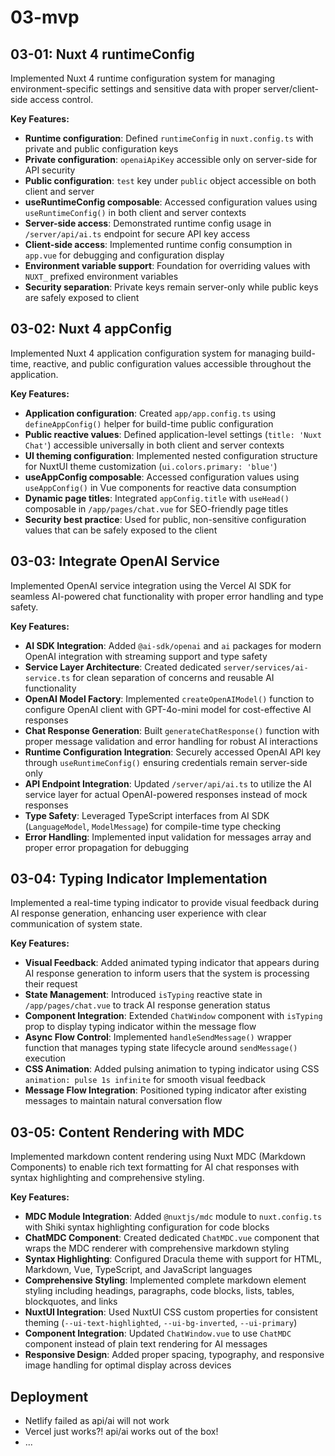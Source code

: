 # 03-mvp

## 03-01: Nuxt 4 runtimeConfig

Implemented Nuxt 4 runtime configuration system for managing environment-specific settings and sensitive data with proper server/client-side access control.

**Key Features:**

- **Runtime configuration**: Defined `runtimeConfig` in `nuxt.config.ts` with private and public configuration keys
- **Private configuration**: `openaiApiKey` accessible only on server-side for API security
- **Public configuration**: `test` key under `public` object accessible on both client and server
- **useRuntimeConfig composable**: Accessed configuration values using `useRuntimeConfig()` in both client and server contexts
- **Server-side access**: Demonstrated runtime config usage in `/server/api/ai.ts` endpoint for secure API key access
- **Client-side access**: Implemented runtime config consumption in `app.vue` for debugging and configuration display
- **Environment variable support**: Foundation for overriding values with `NUXT_` prefixed environment variables
- **Security separation**: Private keys remain server-only while public keys are safely exposed to client

## 03-02: Nuxt 4 appConfig

Implemented Nuxt 4 application configuration system for managing build-time, reactive, and public configuration values accessible throughout the application.

**Key Features:**

- **Application configuration**: Created `app/app.config.ts` using `defineAppConfig()` helper for build-time public configuration
- **Public reactive values**: Defined application-level settings (`title: 'Nuxt Chat'`) accessible universally in both client and server contexts
- **UI theming configuration**: Implemented nested configuration structure for NuxtUI theme customization (`ui.colors.primary: 'blue'`)
- **useAppConfig composable**: Accessed configuration values using `useAppConfig()` in Vue components for reactive data consumption
- **Dynamic page titles**: Integrated `appConfig.title` with `useHead()` composable in `/app/pages/chat.vue` for SEO-friendly page titles
- **Security best practice**: Used for public, non-sensitive configuration values that can be safely exposed to the client

## 03-03: Integrate OpenAI Service

Implemented OpenAI service integration using the Vercel AI SDK for seamless AI-powered chat functionality with proper error handling and type safety.

**Key Features:**

- **AI SDK Integration**: Added `@ai-sdk/openai` and `ai` packages for modern OpenAI integration with streaming support and type safety
- **Service Layer Architecture**: Created dedicated `server/services/ai-service.ts` for clean separation of concerns and reusable AI functionality
- **OpenAI Model Factory**: Implemented `createOpenAIModel()` function to configure OpenAI client with GPT-4o-mini model for cost-effective AI responses
- **Chat Response Generation**: Built `generateChatResponse()` function with proper message validation and error handling for robust AI interactions
- **Runtime Configuration Integration**: Securely accessed OpenAI API key through `useRuntimeConfig()` ensuring credentials remain server-side only
- **API Endpoint Integration**: Updated `/server/api/ai.ts` to utilize the AI service layer for actual OpenAI-powered responses instead of mock responses
- **Type Safety**: Leveraged TypeScript interfaces from AI SDK (`LanguageModel`, `ModelMessage`) for compile-time type checking
- **Error Handling**: Implemented input validation for messages array and proper error propagation for debugging

## 03-04: Typing Indicator Implementation

Implemented a real-time typing indicator to provide visual feedback during AI response generation, enhancing user experience with clear communication of system state.

**Key Features:**

- **Visual Feedback**: Added animated typing indicator that appears during AI response generation to inform users that the system is processing their request
- **State Management**: Introduced `isTyping` reactive state in `/app/pages/chat.vue` to track AI response generation status
- **Component Integration**: Extended `ChatWindow` component with `isTyping` prop to display typing indicator within the message flow
- **Async Flow Control**: Implemented `handleSendMessage()` wrapper function that manages typing state lifecycle around `sendMessage()` execution
- **CSS Animation**: Added pulsing animation to typing indicator using CSS `animation: pulse 1s infinite` for smooth visual feedback
- **Message Flow Integration**: Positioned typing indicator after existing messages to maintain natural conversation flow

## 03-05: Content Rendering with MDC

Implemented markdown content rendering using Nuxt MDC (Markdown Components) to enable rich text formatting for AI chat responses with syntax highlighting and comprehensive styling.

**Key Features:**

- **MDC Module Integration**: Added `@nuxtjs/mdc` module to `nuxt.config.ts` with Shiki syntax highlighting configuration for code blocks
- **ChatMDC Component**: Created dedicated `ChatMDC.vue` component that wraps the MDC renderer with comprehensive markdown styling
- **Syntax Highlighting**: Configured Dracula theme with support for HTML, Markdown, Vue, TypeScript, and JavaScript languages
- **Comprehensive Styling**: Implemented complete markdown element styling including headings, paragraphs, code blocks, lists, tables, blockquotes, and links
- **NuxtUI Integration**: Used NuxtUI CSS custom properties for consistent theming (`--ui-text-highlighted`, `--ui-bg-inverted`, `--ui-primary`)
- **Component Integration**: Updated `ChatWindow.vue` to use `ChatMDC` component instead of plain text rendering for AI messages
- **Responsive Design**: Added proper spacing, typography, and responsive image handling for optimal display across devices

## Deployment

- Netlify failed as api/ai will not work
- Vercel just works?! api/ai works out of the box!
- ...
